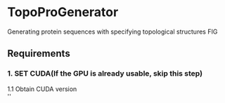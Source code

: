 # TopoProGenerator
Generating protein sequences with specifying topological structures 
FIG

## Requirements
### 1. SET CUDA(If the GPU is already usable, skip this step)
1.1 Obtain CUDA version<br>
'<nvidia-smi>'

